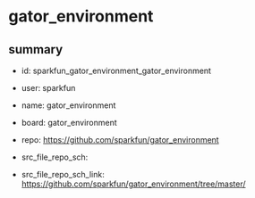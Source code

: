 # gator_environment
 
## summary 
* id: sparkfun_gator_environment_gator_environment
* user: sparkfun
* name: gator_environment
* board: gator_environment
* repo: https://github.com/sparkfun/gator_environment



* src_file_repo_sch: 
* src_file_repo_sch_link: https://github.com/sparkfun/gator_environment/tree/master/






